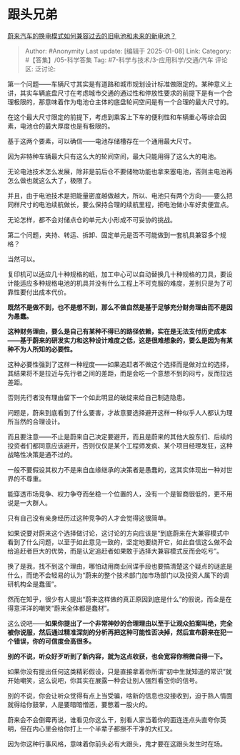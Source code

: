 # 跟头兄弟
[蔚来汽车的换电模式如何兼容过去的旧电池和未来的新电池？](https://www.zhihu.com/question/4256678783/answer/73663903048)

> Author: #Anonymity
> Last update: [编辑于 2025-01-08]
> Link:
> Category: #【答集】/05-科学答集 
> Tag: #7-科学与技术/3-应用科学/交通/汽车 
> 评论区:
> 泛讨论:

第一个问题——车辆尺寸其实是有道路和城市规划设计标准做限定的。某种意义上讲，其实车辆底盘尺寸在考虑城市交通的通过性和停放性要求的前提下是有一个合理极限的，那意味着作为电池仓主体的底盘轮间空间是有一个合理的最大尺寸的。

在这个最大尺寸限定的前提下，考虑到乘客上下车的便利性和车辆重心等综合因素，电池仓的最大厚度也是有极限的。

基于这两个要素，可以确信——电池存储槽存在一个通用最大尺寸。

因为非特种车辆最大只有这么大的轮间空间，最大只能用得了这么大的电池。

无论电池技术怎么发展，除非是前后仓不要储物功能也拿来塞电池，否则主电池再怎么做也就这么大了，极限了。

并且，由于电池技术是把能量密度越做越大，所以、电池只有两个方向——要么把同样尺寸的电池续航做长，要么保持合理的续航里程，把电池做小车好卖便宜点。

无论怎样，都不会对储点仓的单元大小形成不可妥协的挑战。

  

第二个问题，夹持、转运、拆卸、固定单元是否不可能做到一套机具兼容多个规格？

当然可以。

复印机可以适应几十种规格的纸，加工中心可以自动替换几十种规格的刀具，要设计能适应多种规格电池的机具并没有什么工程上不可克服的难度，差别只是为了可靠性要付出成本代价。

**既然不是做不到，也不是想不到，那么不做自然是基于足够充分财务理由而不是因为愚蠢。**

**这种财务理由，要么是自己有某种不得已的路径依赖，实在是无法支付历史成本——基于蔚来的研发实力和这种设计难度之低，这是很难想象的，要么是因为有某种不为人所知的必要性。**

这种必要性强到了这样一种程度——如果追赶者不做这个选择而是做对立的选择，其结果将不是拉近与先行者之间的差距，而是会吃一个意想不到的闷亏，反而拉远差距。

否则先行者没有理由留下一个如此明显的破绽来给自己制造隐患。

问题是，蔚来到底看到了什么要害，才故意要选择避开这样一种似乎人人都认为理所当然的合理设计。

而且要注意——不止是蔚来自己决定要避开，而且是蔚来的其他大股东们、后续的投资者们都同意应该避开，否则仅仅是某个工程师发疯、某个项目经理发狂，这种战略性决策是通不过的。

一般不要假设其权力不是来自血缘继承的决策者是愚蠢的，这其实体现出一种对世界的不尊重。

能穿透市场竞争、权力争夺而坐稳一个位置的人，没有一个是智商很低的，更不用说是一大群人。

只有自己没有亲身经历过这种竞争的人才会觉得这很简单。

如果说要对蔚来这个选择做讨论，这讨论的方向应该是“到底蔚来在大兼容模式中看到了什么问题，以至于如此意见一致的，坚定地要绕开它，如此自信这么做不会给追赶者巨大的优势，而是认定追赶者如果敢于选择大兼容模式反而会吃亏”。

换了是我，找不到这个理由，哪怕动用商业间谍手段也要搞清楚这个疑点的谜底是什么，而绝不会轻易的认为“蔚来的整个技术部门加市场部门以及投资人属下的调研机构全是蠢蛋”。

然而在知乎，很少有人提出“蔚来这样做的真正原因到底是什么”的假说，而全是在得意洋洋的嘲笑“蔚来全体都是蠢材”。

这么说吧——**如果你提出了一个非常神妙的合理理由以至于让观众拍案叫绝，完全被你说服，然后通过精准深刻的分析再把这种可能性否决掉，然后宣布蔚来在犯一个错误，你的可信度会高很多。**

**别的不说，听众好歹听到了新内容，就为这点收获，也会宽容你稍微自得一下。**

如果你没有提出任何这类精彩假设，只是直接拿着你所谓“初中生就知道的常识”就开始嘲笑，这么说吧，你其实在展露一种会让别人强烈看空你的信号。

别的不说，你会让听众觉得有点上当受骗，啥新的信息也没接收到，迫于熟人情面就得给你鼓掌，人是要暗暗憎恶，要憋着一股火的。

蔚来会不会倒霉再说，谁看见你这么干，别看人家当着你的面连连点头直夸你英明，但在内心里会给你打上一个半辈子都擦不干净的大红叉。

因为你这种行事风格，意味着你前头必有大跟头，鬼才要在这跟头发生时在场。
